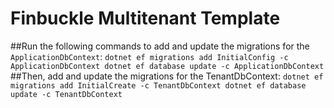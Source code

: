 # Finbuckle Multitenant Template
##Run the following commands to add and update the migrations for the `ApplicationDbContext`:
 `dotnet ef migrations add InitialConfig -c ApplicationDbContext
dotnet ef database update -c ApplicationDbContext`
##Then, add and update the migrations for the TenantDbContext:
`
dotnet ef migrations add InitialCreate -c TenantDbContext
dotnet ef database update -c TenantDbContext
`

